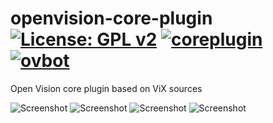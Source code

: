 openvision-core-plugin [![License: GPL v2](https://img.shields.io/badge/License-GPL%20v2-blue.svg)](https://www.gnu.org/licenses/old-licenses/gpl-2.0.en.html) [![coreplugin](https://github.com/OpenVisionE2/openvision-core-plugin/actions/workflows/coreplugin.yml/badge.svg)](https://github.com/OpenVisionE2/openvision-core-plugin/actions/workflows/coreplugin.yml) [![ovbot](https://github.com/OpenVisionE2/openvision-core-plugin/actions/workflows/ovbot.yml/badge.svg)](https://github.com/OpenVisionE2/openvision-core-plugin/actions/workflows/ovbot.yml)
======================

Open Vision core plugin based on ViX sources

![Screenshot](sc1.jpg)
![Screenshot](sc2.jpg)
![Screenshot](sc3.jpg)
![Screenshot](sc4.jpg)
